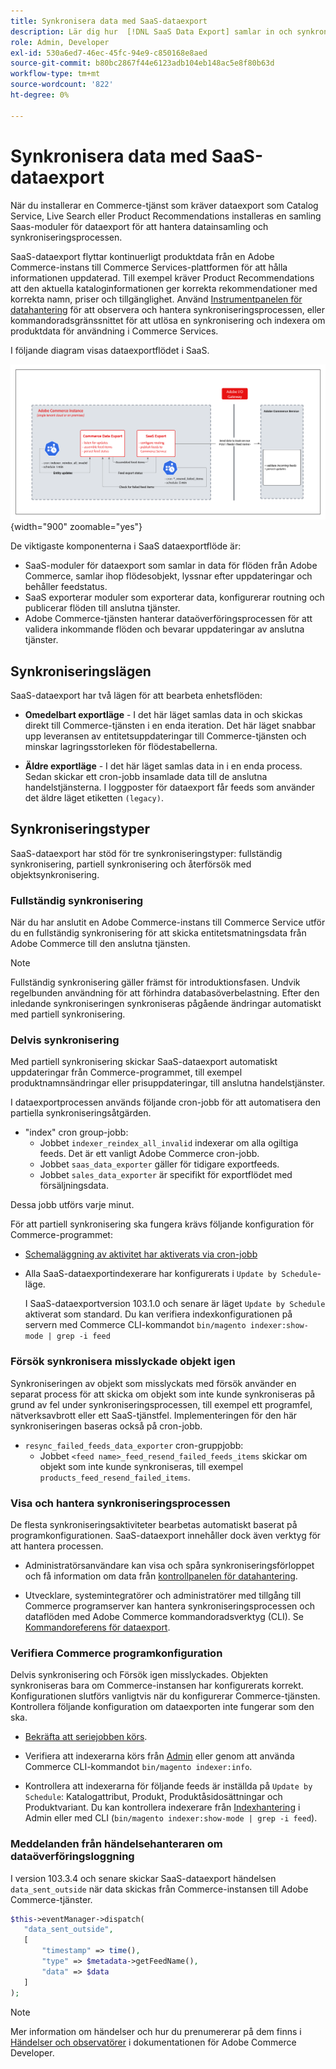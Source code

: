 ```yaml
---
title: Synkronisera data med SaaS-dataexport
description: Lär dig hur  [!DNL SaaS Data Export] samlar in och synkroniserar data mellan Adobe Commerce-instanser och anslutna SaaS-tjänster.
role: Admin, Developer
exl-id: 530a6ed7-46ec-45fc-94e9-c850168e8aed
source-git-commit: b80bc2867f44e6123adb104eb148ac5e8f80b63d
workflow-type: tm+mt
source-wordcount: '822'
ht-degree: 0%

---
```


# Synkronisera data med SaaS-dataexport

När du installerar en Commerce-tjänst som kräver dataexport som Catalog Service, Live Search eller Product Recommendations installeras en samling Saas-moduler för dataexport för att hantera datainsamling och synkroniseringsprocessen.

SaaS-dataexport flyttar kontinuerligt produktdata från en Adobe Commerce-instans till Commerce Services-plattformen för att hålla informationen uppdaterad. Till exempel kräver Product Recommendations att den aktuella kataloginformationen ger korrekta rekommendationer med korrekta namn, priser och tillgänglighet. Använd [Instrumentpanelen för datahantering](https://experienceleague.adobe.com/en/docs/commerce-merchant-services/user-guides/data-services/catalog-sync) för att observera och hantera synkroniseringsprocessen, eller kommandoradsgränssnittet för att utlösa en synkronisering och indexera om produktdata för användning i Commerce Services.

I följande diagram visas dataexportflödet i SaaS.

![Samling och synkronisering av SaaS-dataexport för Adobe Commerce](assets/data-export-flow.png){width="900" zoomable="yes"}

De viktigaste komponenterna i SaaS dataexportflöde är:

- SaaS-moduler för dataexport som samlar in data för flöden från Adobe Commerce, samlar ihop flödesobjekt, lyssnar efter uppdateringar och behåller feedstatus.
- SaaS exporterar moduler som exporterar data, konfigurerar routning och publicerar flöden till anslutna tjänster.
- Adobe Commerce-tjänsten hanterar dataöverföringsprocessen för att validera inkommande flöden och bevarar uppdateringar av anslutna tjänster.

## Synkroniseringslägen

SaaS-dataexport har två lägen för att bearbeta enhetsflöden:

- **Omedelbart exportläge** - I det här läget samlas data in och skickas direkt till Commerce-tjänsten i en enda iteration. Det här läget snabbar upp leveransen av entitetsuppdateringar till Commerce-tjänsten och minskar lagringsstorleken för flödestabellerna.

- **Äldre exportläge** - I det här läget samlas data in i en enda process. Sedan skickar ett cron-jobb insamlade data till de anslutna handelstjänsterna. I loggposter för dataexport får feeds som använder det äldre läget etiketten `(legacy)`.

## Synkroniseringstyper

SaaS-dataexport har stöd för tre synkroniseringstyper: fullständig synkronisering, partiell synkronisering och återförsök med objektsynkronisering.

### Fullständig synkronisering

När du har anslutit en Adobe Commerce-instans till Commerce Service utför du en fullständig synkronisering för att skicka entitetsmatningsdata från Adobe Commerce till den anslutna tjänsten.

>[!NOTE]
>
>Fullständig synkronisering gäller främst för introduktionsfasen. Undvik regelbunden användning för att förhindra databasöverbelastning. Efter den inledande synkroniseringen synkroniseras pågående ändringar automatiskt med partiell synkronisering.

### Delvis synkronisering

Med partiell synkronisering skickar SaaS-dataexport automatiskt uppdateringar från Commerce-programmet, till exempel produktnamnsändringar eller prisuppdateringar, till anslutna handelstjänster.

I dataexportprocessen används följande cron-jobb för att automatisera den partiella synkroniseringsåtgärden.

- &quot;index&quot; cron group-jobb:
   - Jobbet `indexer_reindex_all_invalid` indexerar om alla ogiltiga feeds. Det är ett vanligt Adobe Commerce cron-jobb.
   - Jobbet `saas_data_exporter` gäller för tidigare exportfeeds.
   - Jobbet `sales_data_exporter` är specifikt för exportflödet med försäljningsdata.

Dessa jobb utförs varje minut.

För att partiell synkronisering ska fungera krävs följande konfiguration för Commerce-programmet:

- [Schemaläggning av aktivitet har aktiverats via cron-jobb](https://experienceleague.adobe.com/docs/commerce-operations/installation-guide/next-steps/configuration.html)

- Alla SaaS-dataexportindexerare har konfigurerats i `Update by Schedule`-läge.

  I SaaS-dataexportversion 103.1.0 och senare är läget `Update by Schedule` aktiverat som standard. Du kan verifiera indexkonfigurationen på servern med Commerce CLI-kommandot `bin/magento indexer:show-mode | grep -i feed`

### Försök synkronisera misslyckade objekt igen

Synkroniseringen av objekt som misslyckats med försök använder en separat process för att skicka om objekt som inte kunde synkroniseras på grund av fel under synkroniseringsprocessen, till exempel ett programfel, nätverksavbrott eller ett SaaS-tjänstfel. Implementeringen för den här synkroniseringen baseras också på cron-jobb.

- `resync_failed_feeds_data_exporter` cron-gruppjobb:
   - Jobbet `<feed name>_feed_resend_failed_feeds_items` skickar om objekt som inte kunde synkroniseras, till exempel `products_feed_resend_failed_items`.

### Visa och hantera synkroniseringsprocessen

De flesta synkroniseringsaktiviteter bearbetas automatiskt baserat på programkonfigurationen. SaaS-dataexport innehåller dock även verktyg för att hantera processen.

- Administratörsanvändare kan visa och spåra synkroniseringsförloppet och få information om data från [kontrollpanelen för datahantering](https://experienceleague.adobe.com/en/docs/commerce-admin/systems/data-transfer/data-dashboard).

- Utvecklare, systemintegratörer och administratörer med tillgång till Commerce programserver kan hantera synkroniseringsprocessen och dataflöden med Adobe Commerce kommandoradsverktyg (CLI). Se [Kommandoreferens för dataexport](data-export-cli-commands.md).

### Verifiera Commerce programkonfiguration

Delvis synkronisering och Försök igen misslyckades. Objekten synkroniseras bara om Commerce-instansen har konfigurerats korrekt. Konfigurationen slutförs vanligtvis när du konfigurerar Commerce-tjänsten. Kontrollera följande konfiguration om dataexporten inte fungerar som den ska.

- [Bekräfta att seriejobben körs](https://experienceleague.adobe.com/en/docs/commerce-knowledge-base/kb/troubleshooting/miscellaneous/cron-readiness-check-issues).

- Verifiera att indexerarna körs från [Admin](https://experienceleague.adobe.com/en/docs/commerce-admin/systems/tools/index-management) eller genom att använda Commerce CLI-kommandot `bin/magento indexer:info`.

- Kontrollera att indexerarna för följande feeds är inställda på `Update by Schedule`: Katalogattribut, Produkt, Produktåsidosättningar och Produktvariant. Du kan kontrollera indexerare från [Indexhantering](https://experienceleague.adobe.com/en/docs/commerce-admin/systems/tools/index-management) i Admin eller med CLI (`bin/magento indexer:show-mode | grep -i feed`).

### Meddelanden från händelsehanteraren om dataöverföringsloggning

I version 103.3.4 och senare skickar SaaS-dataexport händelsen `data_sent_outside` när data skickas från Commerce-instansen till Adobe Commerce-tjänster.

```php
$this->eventManager->dispatch(
   "data_sent_outside",
   [
       "timestamp" => time(),
       "type" => $metadata->getFeedName(),
       "data" => $data
   ]
);
```

>[!NOTE]
>
>Mer information om händelser och hur du prenumererar på dem finns i [Händelser och observatörer](https://developer.adobe.com/commerce/php/development/components/events-and-observers) i dokumentationen för Adobe Commerce Developer.